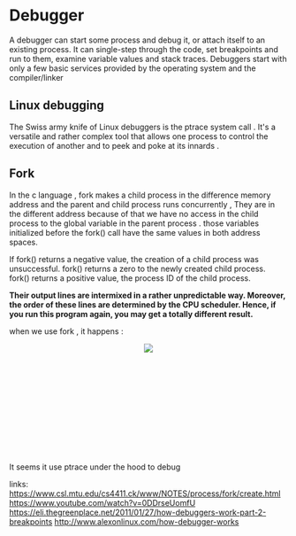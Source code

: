 # Debugger
A debugger can start some process and debug it, or attach itself to an existing process.
It can single-step through the code, set breakpoints and run to them, examine variable values and stack traces.
Debuggers start with only a few basic services provided by the operating system and the compiler/linker

## Linux debugging
The Swiss army knife of Linux debuggers is the ptrace system call . It's a versatile and rather complex tool that allows one process to control the execution of another and to peek and poke at its innards .

## Fork
In the c language , fork makes a child process in the difference memory address and the parent and child process runs concurrently , They are in the different address because of that we have no access in the child process to the global variable in the parent process .
those variables initialized before the fork() call have the same values in both address spaces.

If fork() returns a negative value, the creation of a child process was unsuccessful.
fork() returns a zero to the newly created child process.
fork() returns a positive value, the process ID of the child process.

**Their output lines are intermixed in a rather unpredictable way. Moreover, the order of these lines are determined by the CPU scheduler. Hence, if you run this program again, you may get a totally different result.**

when we use fork , it happens :
<div style="text-align:center;height:200px;" >
<img src="https://www.csl.mtu.edu/cs4411.ck/www/NOTES/process/fork/fork-2.jpg"/>
</div>
 
It seems it use ptrace under the hood to debug

links:
https://www.csl.mtu.edu/cs4411.ck/www/NOTES/process/fork/create.html
https://www.youtube.com/watch?v=0DDrseUomfU
https://eli.thegreenplace.net/2011/01/27/how-debuggers-work-part-2-breakpoints
http://www.alexonlinux.com/how-debugger-works